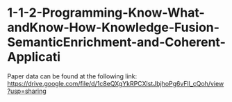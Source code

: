 # 1-1-2-Programming-Know-What-andKnow-How-Knowledge-Fusion-SemanticEnrichment-and-Coherent-Applicati
Paper data can be found at the following link:
https://drive.google.com/file/d/1c8eQXgYkRPCXlstJbjhoPg6vFll_cQoh/view?usp=sharing

